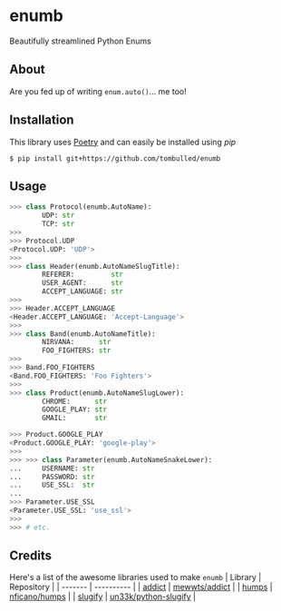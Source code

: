 # enumb
Beautifully streamlined Python Enums

## About
Are you fed up of writing `enum.auto()`... me too!

## Installation
This library uses [Poetry](https://github.com/python-poetry/poetry) and can easily be installed using *pip*
```console
$ pip install git+https://github.com/tombulled/enumb
```

## Usage
```python
>>> class Protocol(enumb.AutoName):
        UDP: str
        TCP: str
>>>
>>> Protocol.UDP
<Protocol.UDP: 'UDP'>
>>>
>>> class Header(enumb.AutoNameSlugTitle):
        REFERER:         str
        USER_AGENT:      str
        ACCEPT_LANGUAGE: str
>>>
>>> Header.ACCEPT_LANGUAGE
<Header.ACCEPT_LANGUAGE: 'Accept-Language'>
>>>
>>> class Band(enumb.AutoNameTitle):
        NIRVANA:      str
        FOO_FIGHTERS: str
>>>
>>> Band.FOO_FIGHTERS
<Band.FOO_FIGHTERS: 'Foo Fighters'>
>>>
>>> class Product(enumb.AutoNameSlugLower):
        CHROME:      str
        GOOGLE_PLAY: str
        GMAIL:       str

>>> Product.GOOGLE_PLAY
<Product.GOOGLE_PLAY: 'google-play'>
>>>
>>> >>> class Parameter(enumb.AutoNameSnakeLower):
...     USERNAME: str
...     PASSWORD: str
...     USE_SSL:  str
...
>>> Parameter.USE_SSL
<Parameter.USE_SSL: 'use_ssl'>
>>>
>>> # etc.
```


## Credits
Here's a list of the awesome libraries used to make `enumb`
| Library | Repository |
| ------- | ---------- |
| [addict](https://pypi.org/project/addict/) | [mewwts/addict](https://github.com/mewwts/addict) |
| [humps](https://pypi.org/project/pyhumps/) | [nficano/humps](https://github.com/nficano/humps) |
| [slugify](https://pypi.org/project/python-slugify/) | [un33k/python-slugify](https://github.com/un33k/python-slugify) |
